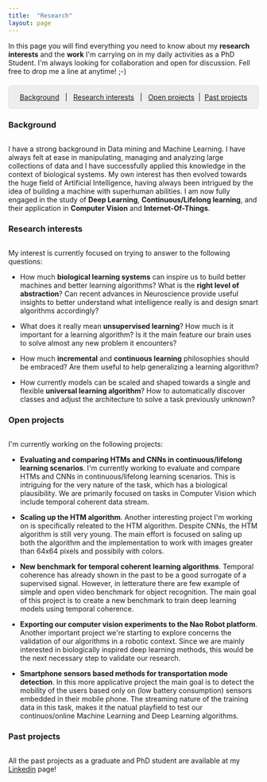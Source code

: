 ```yaml
---
title:  "Research"
layout: page
---
```


In this page you will find everything you need to know about my **research interests** and the **work** I'm carrying on in my daily activities as a PhD Student. I'm always looking for collaboration and open for discussion. Fell free to drop me a line at anytime! ;-)

<p style="background: rgba(0,0,0,0.06) none repeat scroll 0% 0%; border: 1px solid rgb(222, 222, 222); padding: 1em; border-radius: 5px; text-align: center; margin-top:20px">
<a href="#background">Background</a> &nbsp; | &nbsp; <a href="#interests">Research interests</a> &nbsp; | &nbsp; <a href="#projects">Open projects</a> &nbsp;| &nbsp;<a href="#pastprojects">Past projects</a><br>
</p>

<a href="#background"></a>
<h3 id="background" style="margin-bottom: 30px;">Background</h3> 

I have a strong background in Data mining and Machine Learning. I have always felt at ease in manipulating, managing and analyzing large collections of data and I have successfully applied this knowledge in the context of biological systems.
My own interest has then evolved towards the huge field of Artificial Intelligence, having always been intrigued by the idea of building a machine with superhuman abilities. I am now fully engaged in the study of **Deep Learning**, **Continuous/Lifelong learning**, and their application in **Computer Vision** and **Internet-Of-Things**.

<a href="#interests"></a>
<h3 id="interests" style="margin-bottom: 30px;">Research interests</h3>

My interest is currently focused on trying to answer to the following questions:

* How much **biological learning systems** can inspire us to build better machines and better learning algorithms? What is the **right level of abstraction**? Can recent advances in Neuroscience provide useful insights to better understand what intelligence really is and design smart algorithms accordingly?

* What does it really mean **unsupervised learning**? How much is it important for a learning algorithm? Is it the main feature our brain uses to solve almost any new problem it encounters?

* How much **incremental** and **continuous learning** philosophies should be embraced? Are them useful to help generalizing a learning algorithm?

* How currently models can be scaled and shaped towards a single and flexible **universal learning algorithm**? How to automatically discover classes and adjust the architecture to solve a task previously unknown?

<a href="#projects"></a>
<h3 id="projects" style="margin-bottom: 30px;">Open projects</h3>

I'm currently working on the following projects:

* **Evaluating and comparing HTMs and CNNs in continuous/lifelong learning scenarios**.
	I'm currently working to evaluate and compare HTMs and CNNs in continuous/lifelong learning scenarios. This is intriguing for the very nature of the task, which has a biological plausibility. We are primarily focused on tasks in Computer Vision which include temporal coherent data stream.

* **Scaling up the HTM algorithm**.
  Another interesting project I'm working on is specifically releated to the HTM algorithm. Despite CNNs, the HTM algorithm is still very young. The main effort is focused on saling up both the algorithm and the implementation to work with images greater than 64x64 pixels and possibily with colors.

* **New benchmark for temporal coherent learning algorithms**.
  Temporal coherence has already shown in the past to be a good surrogate of a supervised signal. However, in letterature there are few example of simple and open video benchmark for object recognition. The main goal of this project is to create a new benchmark to train deep learning models using temporal coherence.

* **Exporting our computer vision experiments to the Nao Robot platform**.
  Another important project we're starting to explore concerns the validation of our algorithms in a robotic context. Since we are mainly interested in biologically inspired deep learning methods, this would be the next necessary step to validate our research.

* **Smartphone sensors based methods for transportation mode detection**.
	In this more applicative project the main goal is to detect the mobility of the users based only on (low battery consumption) sensors embedded in their mobile phone. The streaming nature of the training data in this task, makes it the natual playfield to test our continuos/online Machine Learning and Deep Learning algorithms.

<a href="#pastprojects"></a>
<h3 id="pastprojects" style="margin-bottom: 30px;">Past projects</h3>

All the past projects as a graduate and PhD student are available at my [Linkedin][linkedin] page!

[linkedin]: https://www.linkedin.com/in/vincenzo
